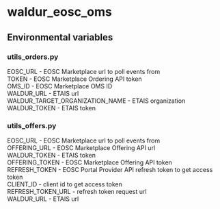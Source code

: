# waldur_eosc_oms

## Environmental variables

### utils_orders.py

EOSC_URL - EOSC Marketplace url to poll events from \
TOKEN - EOSC Marketplace Ordering API token \
OMS_ID - EOSC Marketplace OMS ID \
WALDUR_URL - ETAIS url \
WALDUR_TARGET_ORGANIZATION_NAME - ETAIS organization \
WALDUR_TOKEN - ETAIS token

### utils_offers.py

EOSC_URL - EOSC Marketplace url to poll events from \
OFFERING_URL - EOSC Marketplace Offering API url \
WALDUR_TOKEN - ETAIS token \
OFFERING_TOKEN - EOSC Marketplace Offering API token \
REFRESH_TOKEN - EOSC Portal Provider API refresh token to get access token\
CLIENT_ID - client id to get access token\
REFRESH_TOKEN_URL - refresh token request url\
WALDUR_URL - ETAIS url